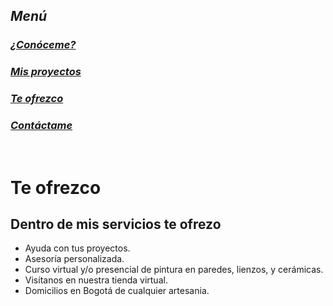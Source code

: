 ## ***Menú***
### [*¿Conóceme?*](./about.md)<br/>
### [*Mis proyectos*](./gallery.md)<br/>
### [*Te ofrezco*](./services.md)<br/>
### [*Contáctame*](./contact.md)<br/>
<br/>


# **Te ofrezco**

## Dentro de mis servicios te ofrezo 
+ Ayuda con tus proyectos.
+ Asesoría personalizada.
+ Curso virtual y/o presencial de pintura en paredes, lienzos, y cerámicas.
+ Visítanos en nuestra tienda virtual.
+ Domicilios en Bogotá de cualquier artesania.


